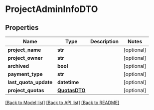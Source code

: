 # ProjectAdminInfoDTO

## Properties
Name | Type | Description | Notes
------------ | ------------- | ------------- | -------------
**project_name** | **str** |  | [optional] 
**project_owner** | **str** |  | [optional] 
**archived** | **bool** |  | [optional] 
**payment_type** | **str** |  | [optional] 
**last_quota_update** | **datetime** |  | [optional] 
**project_quotas** | [**QuotasDTO**](QuotasDTO.md) |  | [optional] 

[[Back to Model list]](../README.md#documentation-for-models) [[Back to API list]](../README.md#documentation-for-api-endpoints) [[Back to README]](../README.md)

